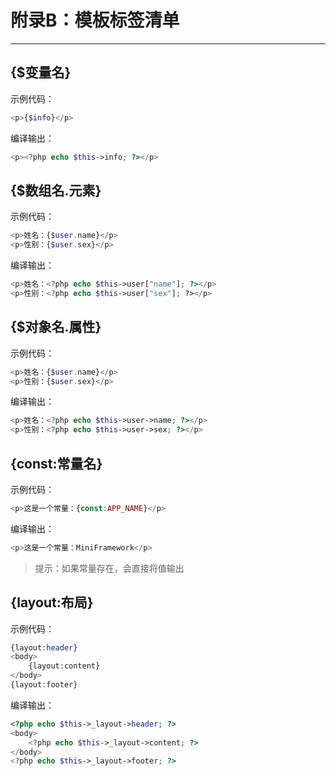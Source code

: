 # 附录B：模板标签清单

---

## {$变量名}

示例代码：

```php
<p>{$info}</p>
```

编译输出：

```php
<p><?php echo $this->info; ?></p>
```

## {$数组名.元素}

示例代码：

```php
<p>姓名：{$user.name}</p>
<p>性别：{$user.sex}</p>
```

编译输出：

```php
<p>姓名：<?php echo $this->user["name"]; ?></p>
<p>性别：<?php echo $this->user["sex"]; ?></p>
```

## {$对象名.属性}

示例代码：

```php
<p>姓名：{$user.name}</p>
<p>性别：{$user.sex}</p>
```

编译输出：

```php
<p>姓名：<?php echo $this->user->name; ?></p>
<p>性别：<?php echo $this->user->sex; ?></p>
```

## {const:常量名}

示例代码：

```php
<p>这是一个常量：{const:APP_NAME}</p>
```

编译输出：

```php
<p>这是一个常量：MiniFramework</p>
```

> 提示：如果常量存在，会直接将值输出

## {layout:布局}

示例代码：

```php
{layout:header}
<body>
    {layout:content}
</body>
{layout:footer}
```

编译输出：

```php
<?php echo $this->_layout->header; ?>
<body>
    <?php echo $this->_layout->content; ?>
</body>
<?php echo $this->_layout->footer; ?>
```



